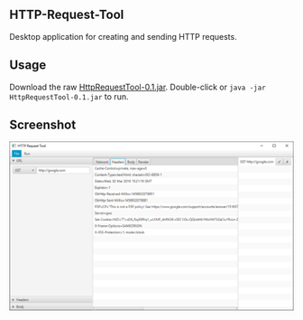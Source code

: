 HTTP-Request-Tool
-----------------
Desktop application for creating and sending HTTP requests.

Usage
--------
Download the raw [HttpRequestTool-0.1.jar](HttpRequestTool-0.1.jar). Double-click or `java -jar HttpRequestTool-0.1.jar` to run.

Screenshot
------------
![Screenshot](screen.png)
